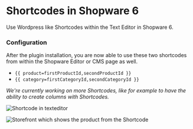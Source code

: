 # Shortcodes in Shopware 6

Use Wordpress like Shortcodes within the Text Editor in Shopware 6.

### Configuration

After the plugin installation, you are now able to use these two shortcodes from within the Shopware Editor or CMS page as well.

* `{{ product=firstProductId,secondProductId }}`
* `{{ category=firstCategoryId,secondCategoryId }}`

*We're currently working on more Shortcodes, like for example to have the ability to create columns with Shortcodes.*

![Shortcode in texteditor](https://res.cloudinary.com/dtgdh7noz/image/upload/v1624259577/Bildschirmfoto_2021-06-21_um_10.10.54_nm7kke.png)

![Storefront which shows the product from the Shortcode](https://res.cloudinary.com/dtgdh7noz/image/upload/v1624259577/Bildschirmfoto_2021-06-21_um_10.12.18_pg13ud.png)
